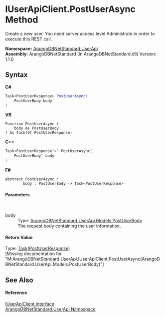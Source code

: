 # IUserApiClient.PostUserAsync Method 
 

Create a new user. You need server access level Administrate in order to execute this REST call.

**Namespace:**&nbsp;<a href="a57cb14e-62d0-8e40-f4e2-560f8a8cd6e9">ArangoDBNetStandard.UserApi</a><br />**Assembly:**&nbsp;ArangoDBNetStandard (in ArangoDBNetStandard.dll) Version: 1.1.0

## Syntax

**C#**<br />
``` C#
Task<PostUserResponse> PostUserAsync(
	PostUserBody body
)
```

**VB**<br />
``` VB
Function PostUserAsync ( 
	body As PostUserBody
) As Task(Of PostUserResponse)
```

**C++**<br />
``` C++
Task<PostUserResponse^>^ PostUserAsync(
	PostUserBody^ body
)
```

**F#**<br />
``` F#
abstract PostUserAsync : 
        body : PostUserBody -> Task<PostUserResponse> 

```


#### Parameters
&nbsp;<dl><dt>body</dt><dd>Type: <a href="029c4540-27d8-0960-204b-a1217c797676">ArangoDBNetStandard.UserApi.Models.PostUserBody</a><br />The request body containing the user information.</dd></dl>

#### Return Value
Type: <a href="https://docs.microsoft.com/dotnet/api/system.threading.tasks.task-1" target="_blank" rel="noopener noreferrer">Task</a>(<a href="628a8430-9b63-7d30-6031-504bd781e9c9">PostUserResponse</a>)<br />\[Missing <returns> documentation for "M:ArangoDBNetStandard.UserApi.IUserApiClient.PostUserAsync(ArangoDBNetStandard.UserApi.Models.PostUserBody)"\]

## See Also


#### Reference
<a href="975b79fb-bac2-ed5a-a69e-98a986a268e2">IUserApiClient Interface</a><br /><a href="a57cb14e-62d0-8e40-f4e2-560f8a8cd6e9">ArangoDBNetStandard.UserApi Namespace</a><br />